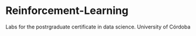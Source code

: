 # Reinforcement-Learning
Labs for the postrgraduate certificate in data science. University of Córdoba
